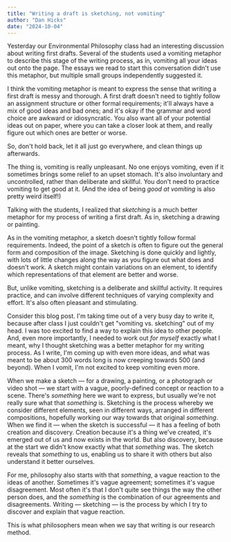```yaml
---
title: "Writing a draft is sketching, not vomiting"
author: "Dan Hicks"
date: "2024-10-04"
---
```


Yesterday our Environmental Philosophy class had an interesting discussion about writing first drafts.  Several of the students used a vomiting metaphor to describe this stage of the writing process, as in, vomiting all your ideas out onto the page.  The essays we read to start this conversation didn't use this metaphor, but multiple small groups independently suggested it.  

I think the vomiting metaphor is meant to express the sense that writing a first draft is messy and thorough.  A first draft doesn't need to tightly follow an assignment structure or other formal requirements; it'll always have a mix of good ideas and bad ones; and it's okay if the grammar and word choice are awkward or idiosyncratic.  You also want all of your potential ideas out on paper, where you can take a closer look at them, and really figure out which ones are better or worse. 

So, don't hold back, let it all just go everywhere, and clean things up afterwards. 

The thing is, vomiting is really unpleasant.  No one enjoys vomiting, even if it sometimes brings some relief to an upset stomach.  It's also involuntary and uncontrolled, rather than deliberate and skillful.  You don't need to practice vomiting to get good at it.  (And the idea of being *good at vomiting* is also pretty weird itself!) 

Talking with the students, I realized that *sketching* is a much better metaphor for my process of writing a first draft.  As in, sketching a drawing or painting.  

As in the vomiting metaphor, a sketch doesn't tightly follow formal requirements.  Indeed, the point of a sketch is often to figure out the general form and composition of the image.  Sketching is done quickly and lightly, with lots of little changes along the way as you figure out what does and doesn't work.  A sketch might contain variations on an element, to identify which representations of that element are better and worse.  

But, unlike vomiting, sketching is a deliberate and skillful activity.  It requires practice, and can involve different techniques of varying complexity and effort.  It's also often pleasant and stimulating.  

Consider this blog post.  I'm taking time out of a very busy day to write it, because after class I just couldn't get "vomiting vs. sketching" out of my head.  I was too excited to find a way to explain this idea to other people.  And, even more importantly, I needed to work out *for myself* exactly what I meant, why I thought sketching was a better metaphor for my writing process.  As I write, I'm coming up with even more ideas, and what was meant to be about 300 words long is now creeping towards 500 (and beyond).  When I vomit, I'm not excited to keep vomiting even more. 

When we make a sketch — for a drawing, a painting, or a photograph or video shot — we start with a vague, poorly-defined concept or reaction to a scene.  There's *something* here we want to express, but usually we're not really sure what that *something* is.  Sketching is the process whereby we consider different elements, seen in different ways, arranged in different compositions, hopefully working our way towards that original *something*.  When we find it — when the sketch is successful — it has a feeling of both creation and discovery.  Creation because it's a thing we've created, it's emerged out of us and now exists in the world.  But also discovery, because at the start we didn't know exactly what that *something* was.  The sketch reveals that *something* to us, enabling us to share it with others but also understand it better ourselves. 

For me, philosophy also starts with that *something*, a vague reaction to the ideas of another.  Sometimes it's vague agreement; sometimes it's vague disagreement.  Most often it's that I don't quite see things the way the other person does, and the *something* is the combination of our agreements and disagreements.  Writing — sketching — is the process by which I try to discover and explain that vague reaction.  

This is what philosophers mean when we say that writing is our research method. 